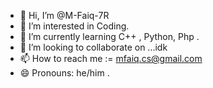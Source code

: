 - 👋 Hi, I’m @M-Faiq-7R
- 👀 I’m interested in Coding.
- 🌱 I’m currently learning C++ , Python, Php .
- 💞️ I’m looking to collaborate on ...idk
- 📫 How to reach me := mfaiq.cs@gmail.com
- 😄 Pronouns: he/him
.

<!---
M-Faiq-7R/M-Faiq-7R is a ✨ special ✨ repository because its `README.md` (this file) appears on your GitHub profile.
You can click the Preview link to take a look at your changes.
--->
